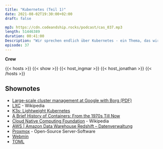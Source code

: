 ```yaml
---
title: "Kubernetes (Teil 1)"
date: 2021-08-02T19:30:00+02:00
draft: false

mp3: https://cdn.codeandship.rocks/podcast/cas_037.mp3
length: 51446389
duration: 00:41:00
Description: "Wir sprechen endlich über Kubernetes - ein Thema, das wir (aus Respekt?) lange vor uns hergeschoben haben."
episode: 37
---
```


**Crew**

{{< hosts >}}
    {{< show >}}
    {{< host_ingmar >}}
    {{< host_jonathan >}}
{{< /hosts >}}

## Shownotes

- [‎Large-scale cluster management at Google with Borg (PDF)](http://static.googleusercontent.com/media/research.google.com/de//pubs/archive/43438.pdf)
- [LXC](https://en.wikipedia.org/wiki/LXC) - Wikipedia
- [K3s: Lightweight Kubernetes](https://k3s.io/)
- [A Brief History of Containers: From the 1970s Till Now](https://blog.aquasec.com/a-brief-history-of-containers-from-1970s-chroot-to-docker-2016)
- [Cloud Native Computing Foundation](https://en.wikipedia.org/wiki/Cloud_Native_Computing_Foundation) - Wikipedia
- [AWS | Amazon Data Warehouse Redshift – Datenverwaltung](https://aws.amazon.com/de/redshift/?whats-new-cards.sort-by=item.additionalFields.postDateTime&whats-new-cards.sort-order=desc)
- [Proxmox](https://www.proxmox.com/de/) - Open-Source Server-Software
- [Webmin](https://webmin.com/)
- [TOML](https://de.wikipedia.org/wiki/TOML)
